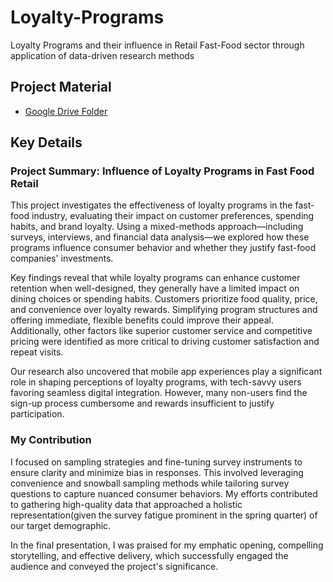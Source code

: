 # Loyalty-Programs
Loyalty Programs and their influence in Retail Fast-Food sector through application of data-driven research methods

## Project Material

- [Google Drive Folder](https://drive.google.com/drive/folders/19jnL8npBcjLzrQIlkWezw4t6pMcs5aOS?usp=drive_link)

## Key Details

### Project Summary: Influence of Loyalty Programs in Fast Food Retail

This project investigates the effectiveness of loyalty programs in the fast-food industry, evaluating their impact on customer preferences, spending habits, and brand loyalty. Using a mixed-methods approach—including surveys, interviews, and financial data analysis—we explored how these programs influence consumer behavior and whether they justify fast-food companies' investments.

Key findings reveal that while loyalty programs can enhance customer retention when well-designed, they generally have a limited impact on dining choices or spending habits. Customers prioritize food quality, price, and convenience over loyalty rewards. Simplifying program structures and offering immediate, flexible benefits could improve their appeal. Additionally, other factors like superior customer service and competitive pricing were identified as more critical to driving customer satisfaction and repeat visits.

Our research also uncovered that mobile app experiences play a significant role in shaping perceptions of loyalty programs, with tech-savvy users favoring seamless digital integration. However, many non-users find the sign-up process cumbersome and rewards insufficient to justify participation.

### My Contribution

I focused on sampling strategies and fine-tuning survey instruments to ensure clarity and minimize bias in responses. This involved leveraging convenience and snowball sampling methods while tailoring survey questions to capture nuanced consumer behaviors. My efforts contributed to gathering high-quality data that approached a holistic representation(given the survey fatigue prominent in the spring quarter) of our target demographic.

In the final presentation, I was praised for my emphatic opening, compelling storytelling, and effective delivery, which successfully engaged the audience and conveyed the project's significance.
